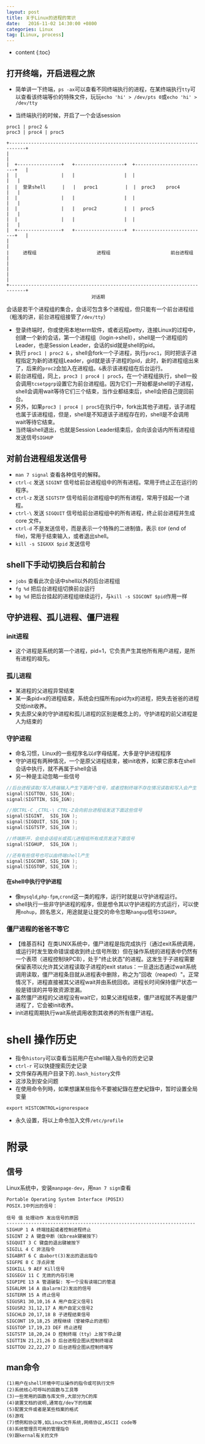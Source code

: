 ```yaml
---
layout: post
title: 关于Linux的进程的常识
date:   2016-11-02 14:30:00 +0800
categories: Linux 
tag: [Linux, process]
---
```


* content
{:toc}


## 打开终端，开启进程之旅

- 简单讲一下终端，`ps -ax`可以查看不同终端执行的进程，在某终端执行`tty`可以查看该终端等价的特殊文件，玩玩`echo 'hi' > /dev/pts 0`或`echo 'hi' > /dev/tty`

- 当终端执行的时候，开启了一个会话session

```
proc1 | proc2 &
proc3 | proc4 | proc5
```

```
+----------------------------------------------------------------------------+
|                                                                            |
|  +----------------+   +------------------+  +--------------------------+   |
|  |                |   |                  |  |                          |   |
|  |  登录shell      |   |   proc1          |  |  proc3    proc4          |   |
|  |                |   |                  |  |                          |   |
|  |                |   |   proc2          |  |  proc5                   |   |
|  |                |   |                  |  |                          |   |
|  +----------------+   +------------------+  +--------------------------+   |
|                                                                            |
|     进程组                      进程组                      前台进程组         |
|                                                                            |
|                                                                            |
+----------------------------------------------------------------------------+
                               对话期
```

会话是若干个进程组的集合，会话可包含多个进程组，但只能有一个前台进程组（粗浅的讲，前台进程组接管了`/dev/tty`）

- 登录终端时，你或使用本地term软件，或者远程petty，连接Linux的过程中，创建一个新的会话，第一个进程组（login->shell），shell是一个进程组的Leader，也是Session Leader，会话的sid就是shell的pid。
- 执行 `proc1 | proc2 &` ，shell会fork一个子进程，执行`proc1`，同时把该子进程指定为新的进程组Leader，gid就是该子进程的pid，此时，新的进程组出来了，后来的`proc2`会加入在进程组。`&`表示该进程组在后台运行。
- 前台进程组，同上，`proc3 | proc4 | proc5`，在一个进程组执行，shell一般会调用`tcsetpgrp`设置它为前台进程组。因为它们一开始都是shell的子进程，shell会调用wait等待它们三个结束，当作业都结束后，shell会把自己提回前台。
- 另外，如果`proc3 | proc4 | proc5`在执行中，fork出其他子进程，该子进程也属于该进程组，但是，shell是不知道该子进程存在的，shell是不会调用wait等待它结束。
- 当终端shell退出，也就是Session Leader结束后，会向该会话内所有进程组发送信号`SIGHUP`

## 对前台进程组发送信号

- `man 7 signal` 查看各种信号的解释。
- `ctrl-c` 发送 `SIGINT` 信号给前台进程组中的所有进程。常用于终止正在运行的程序。
- `ctrl-z` 发送 `SIGTSTP` 信号给前台进程组中的所有进程，常用于挂起一个进程。
- `ctrl-\` 发送 `SIGQUIT` 信号给前台进程组中的所有进程，终止前台进程并生成 core 文件。
- `ctrl-d` 不是发送信号，而是表示一个特殊的二进制值，表示 `EOF` (end of file)，常用于结束输入，或者退出shell。
- `kill -s SIGXXX $pid` 发送信号

## shell下手动切换后台和前台

- `jobs` 查看此次会话中shell以外的后台进程组
- `fg %d` 把后台进程组切换前台运行
- `bg %d` 把后台挂起的进程组继续运行，与`kill -s SIGCONT $pid`作用一样

## 守护进程、孤儿进程、僵尸进程

### init进程
- 这个进程是系统的第一个进程，pid=1，它负责产生其他所有用户进程，是所有进程的祖先。

### 孤儿进程
- 某进程的父进程异常结束
- 某一条pid=x的进程结束，系统会扫描所有ppid为x的进程，把失去爸爸的进程交给init收养。
- 失去原父亲的守护进程和孤儿进程的区别是概念上的，守护进程的前父进程是人为结束的

### 守护进程
- 命名习惯，Linux的一些程序名以`d`字母结尾，大多是守护进程程序
- 守护进程有两种情况，一个是原父进程结束，被init收养，如果它原本在shell会话中执行，就不再属于shell会话
- 另一种是主动忽略一些信号

```c
//后台进程读取/写入终端输入产生下面两个信号，或者控制终端不存在情况读取和写入会产生
signal(SIGTTOU, SIG_IGN);
signal(SIGTTIN, SIG_IGN);

//按CTRL-C ,CTRL-\ CTRL-Z会向前台进程组发送下面这些信号
signal(SIGINT,  SIG_IGN );
signal(SIGQUIT, SIG_IGN );
signal(SIGTSTP, SIG_IGN );

//终端断开，会给会话组长或孤儿进程组所有成员发送下面信号
signal(SIGHUP,  SIG_IGN );

//还有有些信号也可以由终端shell产生
signal(SIGCONT, SIG_IGN );
signal(SIGSTOP, SIG_IGN );
```

#### 在shell中执行守护进程
- 像`mysqld`,`php-fpm`,`crond`这一类的程序，运行时就是以守护进程运行。
- shell执行一些非守护进程的程序，但是想令其以守护进程的方式运行，可以使用`nohup`，顾名思义，用途就是让提交的命令忽略`hangup`信号`SIGHUP`。

### 僵尸进程的爸爸不等它
- 【维基百科】在类UNIX系统中，僵尸进程是指完成执行（通过exit系统调用，或运行时发生致命错误或收到终止信号所致）但在操作系统的进程表中仍然有一个表项（进程控制块PCB），处于"终止状态"的进程。这发生于子进程需要保留表项以允许其父进程读取子进程的exit status：一旦退出态通过wait系统调用读取，僵尸进程条目就从进程表中删除，称之为"回收（reaped）"。正常情况下，进程直接被其父进程wait并由系统回收。进程长时间保持僵尸状态一般是错误的并导致资源泄漏。
- 虽然僵尸进程的父进程没有wait它，如果父进程结束，僵尸进程就不再是僵尸进程了，它会被init收养。
- init进程周期执行wait系统调用收割其收养的所有僵尸进程。

# shell 操作历史
- 指令`history`可以查看当前用户在shell输入指令的历史记录
- `ctrl-r` 可以快捷搜索历史记录
- 文件保存再用户目录下的`.bash_history`文件
- 这涉及到安全问题
- 在使用命令列時，如果想讓某些指令不要被紀錄在歷史紀錄中，暂时设置全局变量
```
export HISTCONTROL=ignorespace

```
- 永久设置，将以上命令加入文件`/etc/profile`


# 附录

## 信号
Linux系统中，安装`manpage-dev`，用`man 7 sign`查看

```
Portable Operating System Interface (POSIX)
POSIX.1中列出的信号：

信号 值 处理动作 发出信号的原因
---------------------------------------------------------------------
SIGHUP 1 A 终端挂起或者控制进程终止
SIGINT 2 A 键盘中断（如break键被按下）
SIGQUIT 3 C 键盘的退出键被按下
SIGILL 4 C 非法指令
SIGABRT 6 C 由abort(3)发出的退出指令
SIGFPE 8 C 浮点异常
SIGKILL 9 AEF Kill信号
SIGSEGV 11 C 无效的内存引用
SIGPIPE 13 A 管道破裂: 写一个没有读端口的管道
SIGALRM 14 A 由alarm(2)发出的信号
SIGTERM 15 A 终止信号
SIGUSR1 30,10,16 A 用户自定义信号1
SIGUSR2 31,12,17 A 用户自定义信号2
SIGCHLD 20,17,18 B 子进程结束信号
SIGCONT 19,18,25 进程继续（曾被停止的进程）
SIGSTOP 17,19,23 DEF 终止进程
SIGTSTP 18,20,24 D 控制终端（tty）上按下停止键
SIGTTIN 21,21,26 D 后台进程企图从控制终端读
SIGTTOU 22,22,27 D 后台进程企图从控制终端写
```

## man命令
```
(1)用户在shell环境中可以操作的指令或可执行文件
(2)系统核心可呼叫的函数与工具等
(3)一些常用的函数与库文件,大部分为C的库
(4)装置文档的说明,通常在/dev下的档案
(5)配置文件或者是某些档案的格式
(6)游戏
(7)惯例和协议等,如Linux文件系统,网络协议,ASCII code等
(8)系统管理员可用的管理指令
(9)跟kernal有关的文件
```
